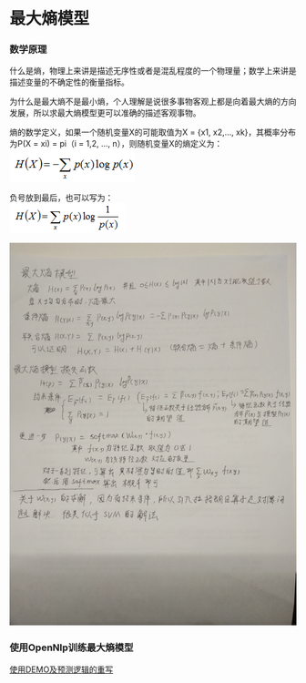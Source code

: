 最大熵模型
====
### 数学原理
什么是熵，物理上来讲是描述无序性或者是混乱程度的一个物理量；数学上来讲是描述变量的不确定性的衡量指标。

为什么是最大熵不是最小熵，个人理解是说很多事物客观上都是向着最大熵的方向发展，所以求最大熵模型更可以准确的描述客观事物。

熵的数学定义，如果一个随机变量X的可能取值为X = {x1, x2,…, xk}，其概率分布为P(X = xi) = pi（i = 1,2, ..., n），则随机变量X的熵定义为：<br>
![熵的数学定义](/docs/ml/images/5_2-1.jpg)

负号放到最后，也可以写为：<br>
![熵的数学定义](/docs/ml/images/5_2-2.jpg)

![手稿](/docs/ml/images/5_2-3.jpg)



### 使用OpenNlp训练最大熵模型

[使用DEMO及预测逻辑的重写](https://github.com/luckyPT/jvm-ml/blob/master/src/main/java/com/pt/ml/algorithm/MaxEntropy.java)

